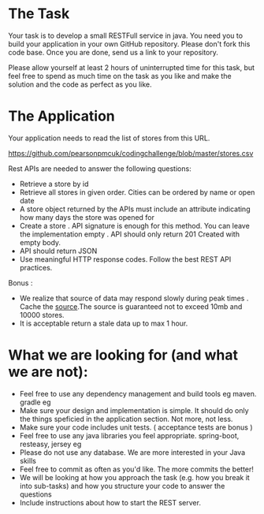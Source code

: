 # The Task
Your task is to develop a small RESTFull service in java. You need you to build your application in your own GitHub repository. Please don't fork this code base. Once you are done, send us a link to your repository.

Please allow yourself at least 2 hours of uninterrupted time for this task, but feel free to spend as much time on the task as you like and make the solution and the code as perfect as you like.

# The Application

Your application needs to read the list of stores from this URL.

https://github.com/pearsonpmcuk/codingchallenge/blob/master/stores.csv


Rest APIs are needed to answer the following questions:

* Retrieve a store by id
* Retrieve all stores in given order. Cities can be ordered by  name or open date
* A store object returned by the APIs  must include an attribute indicating  how many days the store was opened for
* Create a store . API signature is enough for this method. You can leave the implementation empty .  API should only return 201 Created with empty body.
* API should return JSON 
* Use meaningful HTTP response codes. Follow the best REST API practices. 

Bonus : 
* We realize that source of data may respond slowly during peak times  . Cache the [source](https://github.com/pearsonpmcuk/codingchallenge/blob/master/stores.csv).The source is  guaranteed not to exceed 10mb and 10000 stores.
* It is acceptable return a stale data up to max 1 hour.


# What we are  looking for (and what we are not):


* Feel free to use any dependency management and build tools eg maven. gradle eg
* Make sure your design and implementation is simple. It should do only the things speficied in the application section.  Not more, not less.
* Make sure your code includes unit tests. ( acceptance tests are bonus )
* Feel free to use any java libraries you feel appropriate. spring-boot, resteasy, jersey eg
* Please do not use any database.  We are more interested in your Java skills 
* Feel free to commit as often as you'd like. The more commits the better! 
* We will be looking at how you approach the task (e.g. how you break it into sub-tasks) and how you structure your code to answer the questions
* Include instructions about how to start the REST server.
